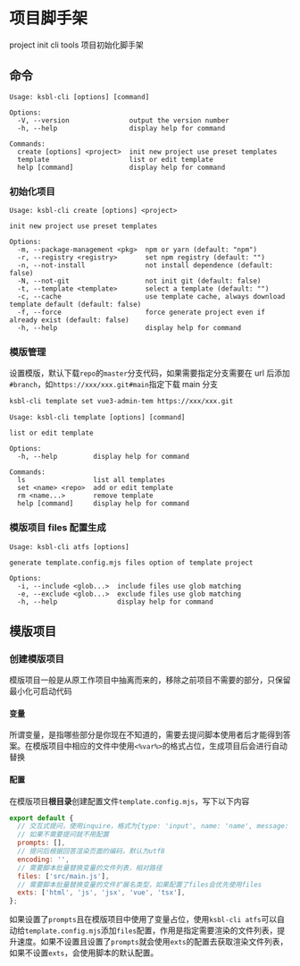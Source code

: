 # 项目脚手架

project init cli tools
项目初始化脚手架

## 命令

```
Usage: ksbl-cli [options] [command]

Options:
  -V, --version               output the version number
  -h, --help                  display help for command

Commands:
  create [options] <project>  init new project use preset templates
  template                    list or edit template
  help [command]              display help for command
```

### 初始化项目

```
Usage: ksbl-cli create [options] <project>

init new project use preset templates

Options:
  -m, --package-management <pkg>  npm or yarn (default: "npm")
  -r, --registry <registry>       set npm registry (default: "")
  -n, --not-install               not install dependence (default: false)
  -N, --not-git                   not init git (default: false)
  -t, --template <template>       select a template (default: "")
  -c, --cache                     use template cache, always download template default (default: false)
  -f, --force                     force generate project even if already exist (default: false)
  -h, --help                      display help for command
```

### 模版管理

设置模版，默认下载`repo`的`master`分支代码，如果需要指定分支需要在 url 后添加`#branch`，如`https://xxx/xxx.git#main`指定下载 main 分支

```bash
ksbl-cli template set vue3-admin-tem https://xxx/xxx.git
```

```
Usage: ksbl-cli template [options] [command]

list or edit template

Options:
  -h, --help         display help for command

Commands:
  ls                 list all templates
  set <name> <repo>  add or edit template
  rm <name...>       remove template
  help [command]     display help for command
```

### 模版项目 files 配置生成

```
Usage: ksbl-cli atfs [options]

generate template.config.mjs files option of template project

Options:
  -i, --include <glob...>  include files use glob matching
  -e, --exclude <glob...>  exclude files use glob matching
  -h, --help               display help for command
```

## 模版项目

### 创建模版项目

模版项目一般是从原工作项目中抽离而来的，移除之前项目不需要的部分，只保留最小化可启动代码

#### 变量

所谓变量，是指哪些部分是你现在不知道的，需要去提问脚本使用者后才能得到答案。在模版项目中相应的文件中使用`<%var%>`的格式占位，生成项目后会进行自动替换

#### 配置

在模版项目**根目录**创建配置文件`template.config.mjs`，写下以下内容

```js
export default {
  // 交互式提问，使用inquire，格式为{type: 'input', name: 'name', message: '项目名称？'}，具体参考https://github.com/SBoudrias/Inquirer.js#question
  // 如果不需要提问就不用配置
  prompts: [],
  // 提问后根据回答渲染页面的编码，默认为utf8
  encoding: '',
  // 需要脚本批量替换变量的文件列表，相对路径
  files: ['src/main.js'],
  // 需要脚本批量替换变量的文件扩展名类型，如果配置了files会优先使用files
  exts: ['html', 'js', 'jsx', 'vue', 'tsx'],
};
```

如果设置了`prompts`且在模版项目中使用了变量占位，使用`ksbl-cli atfs`可以自动给`template.config.mjs`添加`files`配置，作用是指定需要渲染的文件列表，提升速度。如果不设置且设置了`prompts`就会使用`exts`的配置去获取渲染文件列表，如果不设置`exts`，会使用脚本的默认配置。
